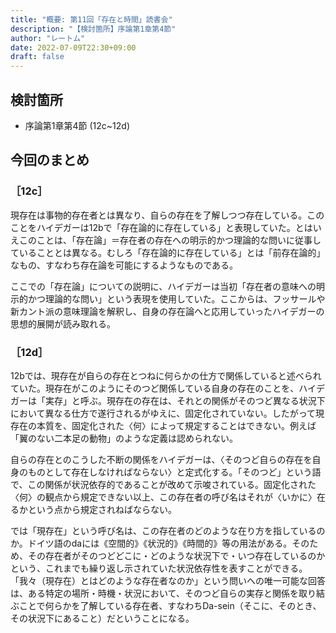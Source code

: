 ```yaml
---
title: "概要: 第11回「存在と時間」読書会"
description: "【検討箇所】序論第1章第4節"
author: "レートム"
date: 2022-07-09T22:30+09:00
draft: false
---
```


検討箇所
----

* 序論第1章第4節 (12c~12d)

今回のまとめ
----

### ［12c］
現存在は事物的存在者とは異なり、自らの存在を了解しつつ存在している。このことをハイデガーは12bで「存在論的に存在している」と表現していた。とはいえこのことは、「存在論」＝存在者の存在への明示的かつ理論的な問いに従事していることとは異なる。むしろ「存在論的に存在している」とは「前存在論的」なもの、すなわち存在論を可能にするようなものである。

ここでの「存在論」についての説明に、ハイデガーは当初「存在者の意味への明示的かつ理論的な問い」という表現を使用していた。ここからは、フッサールや新カント派の意味理論を解釈し、自身の存在論へと応用していったハイデガーの思想的展開が読み取れる。

### ［12d］
12bでは、現存在が自らの存在とつねに何らかの仕方で関係していると述べられていた。現存在がこのようにそのつど関係している自身の存在のことを、ハイデガーは「実存」と呼ぶ。現存在の存在は、それとの関係がそのつど異なる状況下において異なる仕方で遂行されるがゆえに、固定化されていない。したがって現存在の本質を、固定化された〈何〉によって規定することはできない。例えば「翼のない二本足の動物」のような定義は認められない。

自らの存在とのこうした不断の関係をハイデガーは、〈そのつど自らの存在を自身のものとして存在しなければならない〉と定式化する。「そのつど」という語で、この関係が状況依存的であることが改めて示唆されている。固定化された〈何〉の観点から規定できない以上、この存在者の呼び名はそれが〈いかに〉在るかという点から規定されねばならない。

では「現存在」という呼び名は、この存在者のどのような在り方を指しているのか。ドイツ語のdaには《空間的》《状況的》《時間的》等の用法がある。そのため、その存在者がそのつどどこに・どのような状況下で・いつ存在しているのかという、これまでも繰り返し示されていた状況依存性を表すことができる。「我々（現存在）とはどのような存在者なのか」という問いへの唯一可能な回答は、ある特定の場所・時機・状況において、そのつど自らの実存と関係を取り結ぶことで何らかを了解している存在者、すなわちDa-sein（そこに、そのとき、その状況下にあること）だということになる。
